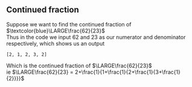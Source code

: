 ## Continued fraction  
Suppose we want to find the continued fraction of $\textcolor{blue}\LARGE\frac{62}{23}$  
Thus in the code we input 62 and 23 as our numerator and denominator respectively, which shows us an output  
```  
[2, 1, 2, 3, 2]  
```  
Which is the continued fraction of $\LARGE\frac{62}{23}$  
ie $\LARGE\frac{62}{23} = 2+\frac{1}{1+\frac{1}{2+\frac{1}{3+\frac{1}{2}}}}$
